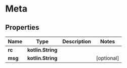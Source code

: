 
# Meta

## Properties
Name | Type | Description | Notes
------------ | ------------- | ------------- | -------------
**rc** | **kotlin.String** |  | 
**msg** | **kotlin.String** |  |  [optional]



